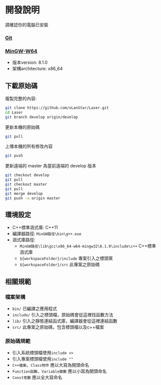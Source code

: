 # 開發說明

請確認你的電腦已安裝

### [Git](https://git-scm.com/downloads)

### [MinGW-W64](https://sourceforge.net/projects/mingw-w64/)
* 版本version: 8.1.0 <br>
* 架構architecture: x86_64

## 下載原始碼

複製完整的內容:
```bash
git clone https://github.com/xLanStar/Laser.git
cd Laser
git branch develop origin/develop
```

更新本機的原始碼
```bash
git pull
```

上傳本機的所有修改內容
```bash
git push
```

更新遠端的 master 為當前遠端的 develop 版本
```bash
git checkout develop
git pull
git checkout master
git pull
git merge develop
git push -u origin master
```

## 環境設定

* C++標準涵式庫: C++11
* 編譯器路徑: `MinGW路徑\bin\g++.exe`
* 涵式庫路徑: 
    * `MinGW路徑\lib\gcc\x86_64-w64-mingw32\8.1.0\include\c++` C++標準涵式庫
    * `${workspaceFolder}/include` 專案引入之標頭黨
    * `${workspaceFolder}/src` 此專案之原始碼


## 相關規範

### 檔案架構
* `bin/` 已編譯之應用程式
* `include/` 引入之標頭檔，原始碼會從這裡找函數方法
* `lib/` 引入之靜態連結函式庫，編譯器會從這裡連結函數
* `src/` 此專案之原始碼，包含標頭檔以及c++檔案

### 原始碼規範
* 引入系統標頭檔使用`include <>`
* 引入專案標頭檔使用`include ""`
* `C++檔案`、`Class物件` 應以大寫為開頭命名
* `Function函數`、`Variable變數` 應以小寫為開頭命名
* `Const常數` 應以全大寫命名


